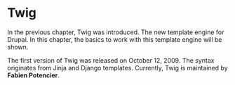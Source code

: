 # Twig

In the previous chapter, Twig was introduced. The new template engine for Drupal. In this chapter, the basics to work with this template engine will be shown.

The first version of Twig was released on October 12, 2009. The syntax originates from Jinja and Django templates. Currently, Twig is maintained by **Fabien Potencier**.
